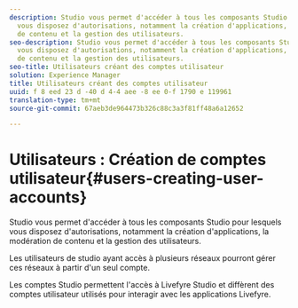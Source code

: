 ```yaml
---
description: Studio vous permet d'accéder à tous les composants Studio pour lesquels
  vous disposez d'autorisations, notamment la création d'applications, la modération
  de contenu et la gestion des utilisateurs.
seo-description: Studio vous permet d'accéder à tous les composants Studio pour lesquels
  vous disposez d'autorisations, notamment la création d'applications, la modération
  de contenu et la gestion des utilisateurs.
seo-title: Utilisateurs créant des comptes utilisateur
solution: Experience Manager
title: Utilisateurs créant des comptes utilisateur
uuid: f 8 eed 23 d -40 d 4-4 aee -8 ee 0-f 1790 e 119961
translation-type: tm+mt
source-git-commit: 67aeb3de964473b326c88c3a3f81ff48a6a12652

---
```



# Utilisateurs : Création de comptes utilisateur{#users-creating-user-accounts}

Studio vous permet d'accéder à tous les composants Studio pour lesquels vous disposez d'autorisations, notamment la création d'applications, la modération de contenu et la gestion des utilisateurs.

Les utilisateurs de studio ayant accès à plusieurs réseaux pourront gérer ces réseaux à partir d'un seul compte.

Les comptes Studio permettent l'accès à Livefyre Studio et diffèrent des comptes utilisateur utilisés pour interagir avec les applications Livefyre.
